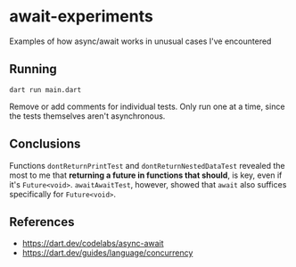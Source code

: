 # await-experiments
Examples of how async/await works in unusual cases I've encountered

## Running

`dart run main.dart`

Remove or add comments for individual tests. Only run one at a time, since the
tests themselves aren't asynchronous.

## Conclusions

Functions `dontReturnPrintTest` and `dontReturnNestedDataTest` revealed the
most to me that **returning a future in functions that should**, is key, even
if it's `Future<void>`. `awaitAwaitTest`, however, showed that `await` also
suffices specifically for `Future<void>`.

## References

* https://dart.dev/codelabs/async-await
* https://dart.dev/guides/language/concurrency
